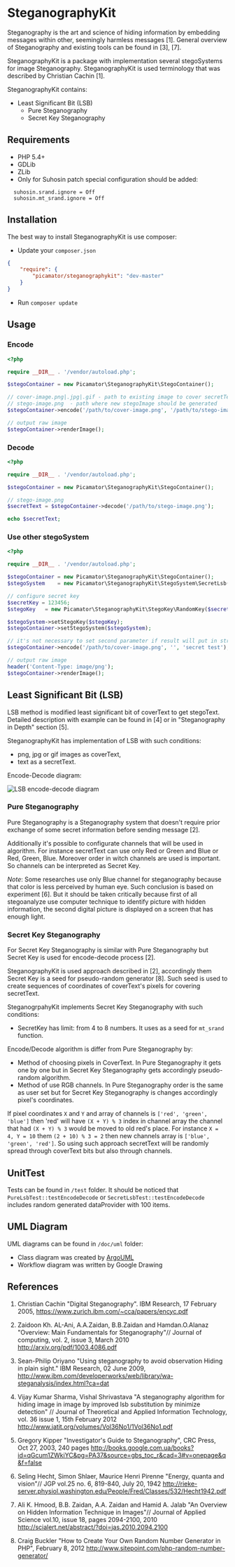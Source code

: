 SteganographyKit
================
Steganography is the art and science of hiding information by embedding messages within other, seemingly harmless messages [1].
General overview of Steganography and existing tools can be found in [3], [7].

SteganographyKit is a package with implementation several stegoSystems for image Steganography.
SteganographyKit is used terminology that was described by Christian Cachin [1].

SteganographyKit contains:
* Least Significant Bit (LSB) 
  * Pure Steganography 
  * Secret Key Steganography 

Requirements
------------
* PHP 5.4+
* GDLib
* ZLib
* Only for Suhosin patch special configuration should be added:
```
  suhosin.srand.ignore = Off
  suhosin.mt_srand.ignore = Off
```

Installation
------------
The best way to install SteganographyKit is use composer:

* Update your `composer.json`

```json
{
    "require": {
        "picamator/steganographykit": "dev-master"
    }
}
```

* Run `composer update`

Usage
-----
### Encode
```php
<?php

require __DIR__ . '/vendor/autoload.php';

$stegoContainer = new Picamator\SteganographyKit\StegoContainer();

// cover-image.png|.jpg|.gif - path to existing image to cover secretText
// stego-image.png  - path where new stegoImage should be generated
$stegoContainer->encode('/path/to/cover-image.png', '/path/to/stego-image.png', 'secret test');

// output raw image 
$stegoContainer->renderImage();

```

### Decode
```php
<?php

require __DIR__ . '/vendor/autoload.php';

$stegoContainer = new Picamator\SteganographyKit\StegoContainer();

// stego-image.png
$secretText = $stegoContainer->decode('/path/to/stego-image.png');

echo $secretText;

```

### Use other stegoSystem
``` php
<?php

require __DIR__ . '/vendor/autoload.php';

$stegoContainer = new Picamator\SteganographyKit\StegoContainer();
$stegoSystem    = new Picamator\SteganographyKit\StegoSystem\SecretLsb();

// configure secret key
$secretKey = 123456;
$stegoKey   = new Picamator\SteganographyKit\StegoKey\RandomKey($secretKey);

$stegoSystem->setStegoKey($stegoKey);
$stegoContainer->setStegoSystem($stegoSystem);

// it's not necessary to set second parameter if result will put in stream 
$stegoContainer->encode('/path/to/cover-image.png', '', 'secret test');

// output raw image
header('Content-Type: image/png');
$stegoContainer->renderImage();

```

Least Significant Bit (LSB)
---------------------------
LSB method is modified least significant bit of coverText to get stegoText. 
Detailed description with example can be found in [4] or in "Steganography in Depth" section [5].

SteganographyKit has implementation of LSB with such conditions:
* png, jpg or gif images as coverText,
* text as a secretText.

Encode-Decode diagram:

![LSB encode-decode diagram](https://github.com/picamator/SteganographyKit/raw/refactor/doc/uml/lsb-encode-decode.png "LSB encode-decode")


### Pure Steganography
Pure Steganography is a Steganography system that doesn't require prior exchange of some secret information before sending message [2].
 
Additionally it's possible to configurate channels that will be used in algorithm. 
For instance secretText can use only Red or Green and Blue or Red, Green, Blue. Moreover order in witch channels are used is important.
So channels can be interpreted as Secret Key. 

*Note*:
Some researches use only Blue channel for steganography because that color is less perceived by human eye. 
Such conclusion is based on experiment [6]. But it should be taken critically because first of all stegoanalyze use computer technique to identify picture 
with hidden information, the second digital picture is displayed on a screen that has enough light.

### Secret Key Steganography
For Secret Key Steganography is similar with Pure Steganography but Secret Key is used for encode-decode process [2].

SteganographyKit is used approach described in [2], accordingly them Secret Key is a seed for pseudo-random generator [8]. 
Such seed is used to create sequences of coordinates of coverText's pixels for covering secretText. 

SteganogrpahyKit implements Secret Key Steganography with such conditions:
* SecretKey has limit: from 4 to 8 numbers. It uses as a seed for `mt_srand` function.

Encode/Decode algorithm is differ from Pure Steganography by:
* Method of choosing pixels in CoverText. In Pure Steganography it gets one by one but in Secret Key Steganography gets accordingly pseudo-random algorithm.
* Method of use RGB channels. In Pure Steganography order is the same as user set but for Secret Key Steganography is changes accordingly pixel's coordinates. 

If pixel coordinates `X` and `Y` and array of channels is `['red', 'green', 'blue']` then 'red' will have `(X + Y) % 3` index in channel array the 
channel that had `(X + Y) % 3` would be moved to old red's place. For instance `X = 4, Y = 10` them `(2 + 10) % 3 = 2` then new channels array is
`['blue', 'green', 'red']`. So using such approach secretText will be randomly spread through coverText bits but also through channels. 
 
UnitTest
--------
Tests can be found in `/test` folder. 
It should be noticed that `PureLsbTest::testEncodeDecode` or `SecretLsbTest::testEncodeDecode` includes random generated dataProvider with 100 items.

UML Diagram
-----------
UML diagrams can be found in `/doc/uml` folder:

* Class diagram was created by [ArgoUML](http://argouml.tigris.org)
* Workflow diagram was written by Google Drawing 

References
----------
1. Christian Cachin "Digital Steganography". IBM Research, 17 February 2005, 
   https://www.zurich.ibm.com/~cca/papers/encyc.pdf

2. Zaidoon Kh. AL-Ani, A.A.Zaidan, B.B.Zaidan and Hamdan.O.Alanaz "Overview: Main Fundamentals for Steganography"//
   Journal of computing, vol. 2, issue 3, March 2010
   http://arxiv.org/pdf/1003.4086.pdf

3. Sean-Philip Oriyano "Using steganography to avoid observation Hiding in plain sight." IBM Research, 02 June 2009,
   http://www.ibm.com/developerworks/web/library/wa-steganalysis/index.html?ca=dat

4. Vijay Kumar Sharma, Vishal Shrivastava "A steganography algorithm for hiding image in image by improved lsb substitution by minimize detection" // 
   Journal of Theoretical and Applied Information Technology, vol. 36 issue 1, 15th February 2012
   http://www.jatit.org/volumes/Vol36No1/1Vol36No1.pdf

5. Gregory Kipper "Investigator's Guide to Steganography", CRC Press, Oct 27, 2003, 240 pages
   http://books.google.com.ua/books?id=qGcum1ZWkiYC&pg=PA37&source=gbs_toc_r&cad=3#v=onepage&q&f=false

6. Seling Hecht, Simon Shlaer, Maurice Henri Pirenne "Energy, quanta and vision"// JGP vol.25 no. 6, 819-840, July 20, 1942
   http://rieke-server.physiol.washington.edu/People/Fred/Classes/532/Hecht1942.pdf

7. Ali K. Hmood, B.B. Zaidan, A.A. Zaidan and Hamid A. Jalab "An Overview on Hidden Information Technique in Images"// Journal of Applied Science vol.10, issue 18, pages 2094-2100, 2010
   http://scialert.net/abstract/?doi=jas.2010.2094.2100

8. Craig Buckler "How to Create Your Own Random Number Generator in PHP", February 8, 2012
   http://www.sitepoint.com/php-random-number-generator/